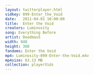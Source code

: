 ```yaml
---
layout: twitterplayer.html
vidkey: 099-Enter_the_Void
date:   2011-04-01 10:00:00
title:  Enter the Void
creators: Luminosity
song: Everything Before
artist: Deadmau5
width: 848
height: 360
fandoms: Enter the Void
mp4: Luminosity-099-Enter-the-Void.m4v
mp4size: 63.13 MB
collection: playerVids
---
```


  <div>
  
  </div>
  